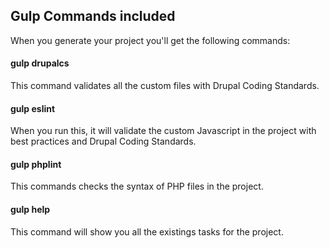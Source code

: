 ## Gulp Commands included

When you generate your project you'll get the following commands:

#### gulp drupalcs

This command validates all the custom files with Drupal Coding Standards.

#### gulp eslint

When you run this, it will validate the custom Javascript in the project with best practices and Drupal Coding Standards.

#### gulp phplint

This commands checks the syntax of PHP files in the project.

#### gulp help

This command will show you all the existings tasks for the project.
